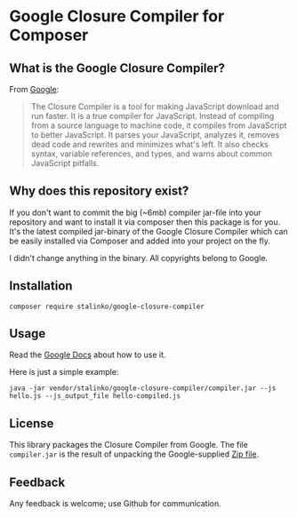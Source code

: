 # Google Closure Compiler for Composer
## What is the Google Closure Compiler?
From [Google](https://developers.google.com/closure/compiler/):
> The Closure Compiler is a tool for making JavaScript download and run faster. It is a true compiler for JavaScript. Instead of compiling from a source language to machine code, it compiles from JavaScript to better JavaScript. It parses your JavaScript, analyzes it, removes dead code and rewrites and minimizes what's left. It also checks syntax, variable references, and types, and warns about common JavaScript pitfalls.


## Why does this repository exist?
If you don't want to commit the big (~6mb) compiler jar-file into your repository and want to install it
via composer then this package is for you. It's the latest compiled jar-binary of the Google Closure Compiler
which can be easily installed via Composer and added into your project on the fly.

I didn't change anything in the binary. All copyrights belong to Google.

## Installation

`composer require stalinko/google-closure-compiler`

## Usage

Read the [Google Docs](https://developers.google.com/closure/compiler/docs/gettingstarted_app) about how to use it.

Here is just a simple example:

`java -jar vendor/stalinko/google-closure-compiler/compiler.jar --js hello.js --js_output_file hello-compiled.js`

## License
This library packages the Closure Compiler from Google. The file `compiler.jar` is the result of 
unpacking the Google-supplied [Zip file](http://closure-compiler.googlecode.com/files/compiler-latest.zip).

## Feedback
Any feedback is welcome; use Github for communication.
